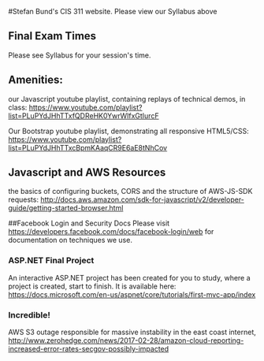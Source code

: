 
#Stefan Bund's CIS 311 website. Please view our Syllabus above
## Final Exam Times
Please see Syllabus for your session's time.

## Amenities: 
our Javascript youtube playlist, containing replays of technical demos, in class: https://www.youtube.com/playlist?list=PLuPYdJHhTTxfQDReHK0YwrWlfxGtIurcF

Our Bootstrap youtube playlist, demonstrating all responsive HTML5/CSS: https://www.youtube.com/playlist?list=PLuPYdJHhTTxcBpmKAaqCR9E6aE8tNhCov

## Javascript and AWS Resources
the basics of configuring buckets, CORS and the structure of AWS-JS-SDK requests: http://docs.aws.amazon.com/sdk-for-javascript/v2/developer-guide/getting-started-browser.html

##Facebook Login and Security Docs
Please visit https://developers.facebook.com/docs/facebook-login/web for documentation on techniques we use. 

### ASP.NET Final Project
An interactive ASP.NET project has been created for you to study, where a project is created, start to finish. It is available here: https://docs.microsoft.com/en-us/aspnet/core/tutorials/first-mvc-app/index

### Incredible!
AWS S3 outage responsible for massive instability in the east coast internet, http://www.zerohedge.com/news/2017-02-28/amazon-cloud-reporting-increased-error-rates-secgov-possibly-impacted
